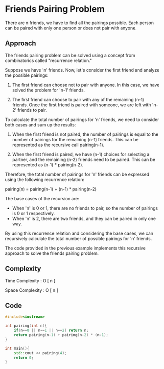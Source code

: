 
# Friends Pairing Problem

There are n friends, we have to find all the pairings possible. Each person can be paired with only one person or does not pair with anyone.

## Approach

The friends pairing problem can be solved using a concept from combinatorics called "recurrence relation." 

Suppose we have 'n' friends. Now, let's consider the first friend and analyze the possible pairings:

1. The first friend can choose not to pair with anyone. In this case, we have solved the problem for 'n-1' friends.

2. The first friend can choose to pair with any of the remaining (n-1) friends. Once the first friend is paired with someone, we are left with 'n-2' friends to pair.

To calculate the total number of pairings for 'n' friends, we need to consider both cases and sum up the results:

1. When the first friend is not paired, the number of pairings is equal to the number of pairings for the remaining (n-1) friends. This can be represented as the recursive call pairing(n-1).

2. When the first friend is paired, we have (n-1) choices for selecting a partner, and the remaining (n-2) friends need to be paired. This can be represented as (n-1) * pairing(n-2).

Therefore, the total number of pairings for 'n' friends can be expressed using the following recurrence relation:

pairing(n) = pairing(n-1) + (n-1) * pairing(n-2)

The base cases of the recursion are:
- When 'n' is 0 or 1, there are no friends to pair, so the number of pairings is 0 or 1 respectively.
- When 'n' is 2, there are two friends, and they can be paired in only one way.

By using this recurrence relation and considering the base cases, we can recursively calculate the total number of possible pairings for 'n' friends.

The code provided in the previous example implements this recursive approach to solve the friends pairing problem.

## Complexity

Time Complexity : O [ n ]

Space Complexity : O [ n ]

## Code

```cpp
#include<iostream>

int pairing(int n){
	if(n==0 || n==1 || n==2) return n;
	return pairing(n-1) + pairing(n-2) * (n-1);
}

int main(){
	std::cout << pairing(4);
	return 0;
}
```
